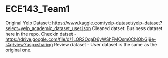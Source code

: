 # ECE143_Team1

Original Yelp Dataset: https://www.kaggle.com/yelp-dataset/yelp-dataset?select=yelp_academic_dataset_user.json
Cleaned datset:
Business dataset here in the repo.
Checkin datset - https://drive.google.com/file/d/1LQR2OgaD6yWShFMQsm0CblQbGj9e-r4q/view?usp=sharing
Review dataset - 
User dataset is the same as the original one.
